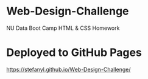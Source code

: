 # Web-Design-Challenge
NU Data Boot Camp HTML &amp; CSS Homework


# Deployed to GitHub Pages
https://stefanyl.github.io/Web-Design-Challenge/
